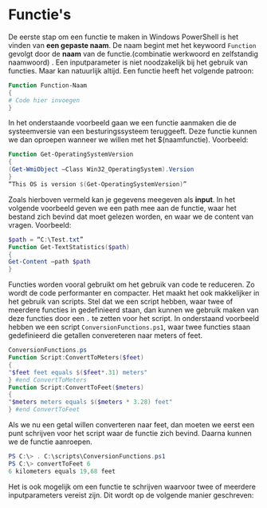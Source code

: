# Functie's
De eerste stap om een functie te maken in Windows PowerShell is het vinden van **een gepaste naam**. De naam begint met het keywoord `Function` gevolgt door de **naam** van de functie.(combinatie werkwoord en zelfstandig naamwoord) . Een inputparameter is niet noodzakelijk bij het gebruik van functies. Maar kan natuurlijk altijd.
Een functie heeft het volgende patroon:
```PowerShell
Function Function-Naam
{
# Code hier invoegen
}
 ```
In het onderstaande voorbeeld gaan we een functie aanmaken die de systeemversie van een besturingssysteem teruggeeft. Deze functie kunnen we dan oproepen wanneer we willen met het $(naamfunctie). Voorbeeld:
```PowerShell
Function Get-OperatingSystemVersion
{
(Get-WmiObject –Class Win32_OperatingSystem).Version
} 
“This OS is version $(Get-OperatingSystemVersion)”
```
Zoals hierboven vermeld kan je gegevens meegeven als **input**. In het volgende voorbeeld geven we een path mee aan de functie, waar het bestand zich bevind dat moet gelezen worden, en waar we de content van vragen. Voorbeeld:
```PowerShell
$path = “C:\Test.txt”
Function Get-TextStatistics($path)
{
Get-Content –path $path 
}
```
Functies worden vooral gebruikt om het gebruik van code te reduceren. Zo wordt de code performanter en compacter. Het maakt het ook makkelijker in het gebruik van scripts. Stel dat we een script hebben, waar twee of meerdere functies in gedefinieerd staan, dan kunnen we gebruik maken van deze functies door een `.` te zetten voor het script.  In onderstaand voorbeeld hebben we een script `ConversionFunctions.ps1`, waar twee functies staan gedefinieerd die getallen convereteren naar meters of feet.
```PowerShell
ConversionFunctions.ps
Function Script:ConvertToMeters($feet)
{
"$feet feet equals $($feet*.31) meters"
} #end ConvertToMeters
Function Script:ConvertToFeet($meters)
{
"$meters meters equals $($meters * 3.28) feet"
} #end ConvertToFeet
```
Als we nu een getal willen converteren naar feet, dan moeten we eerst een punt schrijven voor het script waar de functie zich bevind. Daarna kunnen we de functie aanroepen.
```PowerShell
PS C:\> . C:\scripts\ConversionFunctions.ps1
PS C:\> convertToFeet 6
6 kilometers equals 19,68 feet
```
Het is ook mogelijk om een functie te schrijven waarvoor twee of meerdere inputparameters vereist zijn. Dit wordt op de volgende manier geschreven:
